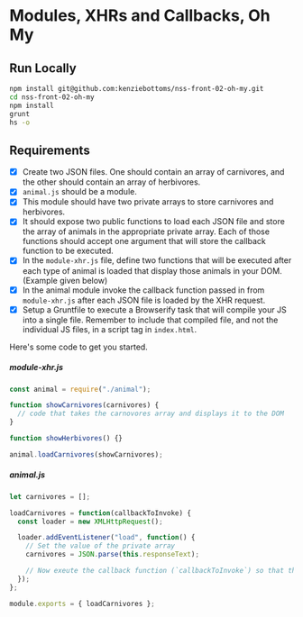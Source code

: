 # Modules, XHRs and Callbacks, Oh My

## Run Locally

```bash
npm install git@github.com:kenziebottoms/nss-front-02-oh-my.git
cd nss-front-02-oh-my
npm install
grunt
hs -o
```

## Requirements

- [x] Create two JSON files. One should contain an array of carnivores, and the other should contain an array of herbivores.
- [x] `animal.js` should be a module.
- [x] This module should have two private arrays to store carnivores and herbivores.
- [x] It should expose two public functions to load each JSON file and store the array of animals in the appropriate private array. Each of those functions should accept one argument that will store the callback function to be executed.
- [x] In the `module-xhr.js` file, define two functions that will be executed after each type of animal is loaded that display those animals in your DOM. (Example given below)
- [x] In the animal module invoke the callback function passed in from `module-xhr.js` after each JSON file is loaded by the XHR request.
- [x] Setup a Gruntfile to execute a Browserify task that will compile your JS into a single file. Remember to include that compiled file, and not the individual JS files, in a script tag in `index.html`.

Here's some code to get you started.

##### module-xhr.js

```js
const animal = require("./animal");

function showCarnivores(carnivores) {
  // code that takes the carnovores array and displays it to the DOM
}

function showHerbivores() {}

animal.loadCarnivores(showCarnivores);
```

##### animal.js

```js
let carnivores = [];

loadCarnivores = function(callbackToInvoke) {
  const loader = new XMLHttpRequest();

  loader.addEventListener("load", function() {
    // Set the value of the private array
    carnivores = JSON.parse(this.responseText);

    // Now exeute the callback function (`callbackToInvoke`) so that the caller knows that the process is complete. Make sure to pass the carnivore array as an argument.
  });
};

module.exports = { loadCarnivores };
```